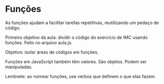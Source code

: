 # Funções

As funções ajudam a facilitar tarefas repetitivas, reutilizando um pedaço de código.

Primeiro objetivo da aula: dividir o código do exercício de IMC usando funções.
Feito no arquivo aula.js.

Objetivo: isolar áreas de códigos em funções.

Funções em JavaScript também têm valores. São objetos. Podem ser manipuladas.

Lembrete: ao nomear funções, use verbos que definem o que elas fazem.